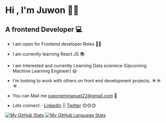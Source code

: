 # Hi , I'm Juwon 👋👋

## A frontend Developer 💻 

* I am open for Frontend developer Roles 👐👐

* I am currently learning React JS 	📚 

* I am Interested and currently Learning  Data scienece (Upcoming Machine Learning Engineer) 😃

* I'm looking to work with others on front end development projects. ☀️☀️☀️

* You can Mail me [juwonemmanuel22@gmail.com](juwonemmanuel22@gmail.com) 📧 

* Lets connect - [LinkedIn](https://www.linkedin.com/in/juwon-emmanuel-akingbade-b12912177/) || [Twitter](https://twitter.com/juwonemmanuel6) 😊😊😊

[![My GitHub Stats](https://github-readme-stats.vercel.app/api/?username=JUNNY12&count_private=true&theme=tokyonight&showicons=true)]()
[![My GitHub Language Stats](https://github-readme-stats.vercel.app/api/top-langs/?username=JUNNY12&langs_count=5&theme=tokyonight)]()



